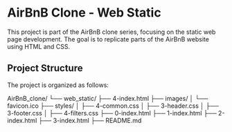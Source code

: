 # AirBnB Clone - Web Static

This project is part of the AirBnB clone series, focusing on the static web page development. The goal is to replicate parts of the AirBnB website using HTML and CSS.

## Project Structure

The project is organized as follows:

AirBnB_clone/
└── web_static/
    ├── 4-index.html
    ├── images/
    │   └── favicon.ico
    ├── styles/
    │   ├── 4-common.css
    │   ├── 3-header.css
    │   ├── 3-footer.css
    │   ├── 4-filters.css
    ├── 0-index.html
    ├── 1-index.html
    ├── 2-index.html
    ├── 3-index.html
    ├── README.md

